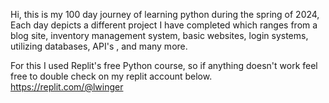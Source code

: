 Hi, this is my 100 day journey of learning python during the spring of 2024, 
  Each day depicts a different project I have completed which ranges from a blog site, inventory management system, basic websites,
  login systems, utilizing databases, API's , and many more.
  
  For this I used Replit's free Python course, so if anything doesn't work feel free to double check on my replit account below.
  https://replit.com/@lwinger

  
